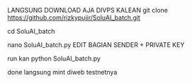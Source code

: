 LANGSUNG DOWNLOAD AJA DIVPS KALEAN
git clone https://github.com/rizkypujir/SoluAI_batch.git

cd SoluAI_batch

nano SoluAI_batch.py
EDIT BAGIAN SENDER + PRIVATE KEY

run kan
python SoluAI_batch.py

done langsung mint diweb testnetnya


